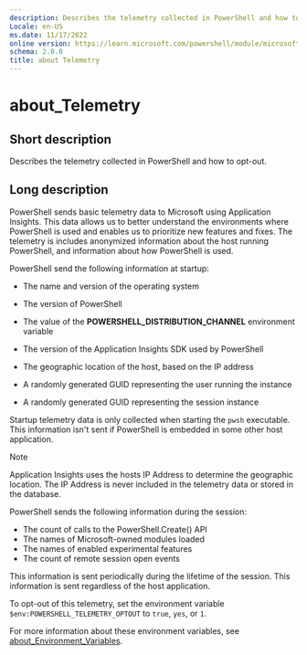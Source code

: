 ```yaml
---
description: Describes the telemetry collected in PowerShell and how to opt-out.
Locale: en-US
ms.date: 11/17/2022
online version: https://learn.microsoft.com/powershell/module/microsoft.powershell.core/about/about_telemetry?view=powershell-7.2&WT.mc_id=ps-gethelp
schema: 2.0.0
title: about Telemetry
---
```

# about_Telemetry

## Short description

Describes the telemetry collected in PowerShell and how to opt-out.

## Long description

PowerShell sends basic telemetry data to Microsoft using Application Insights.
This data allows us to better understand the environments where PowerShell is
used and enables us to prioritize new features and fixes. The telemetry is
includes anonymized information about the host running PowerShell, and
information about how PowerShell is used.

PowerShell send the following information at startup:

- The name and version of the operating system
- The version of PowerShell
- The value of the **POWERSHELL_DISTRIBUTION_CHANNEL** environment variable
- The version of the Application Insights SDK used by PowerShell
- The geographic location of the host, based on the IP address

- A randomly generated GUID representing the user running the instance
- A randomly generated GUID representing the session instance

Startup telemetry data is only collected when starting the `pwsh` executable.
This information isn't sent if PowerShell is embedded in some other host
application.

> [!NOTE]
> Application Insights uses the hosts IP Address to determine the geographic
> location. The IP Address is never included in the telemetry data or stored
> in the database.

PowerShell sends the following information during the session:

- The count of calls to the PowerShell.Create() API
- The names of Microsoft-owned modules loaded
- The names of enabled experimental features
- The count of remote session open events

This information is sent periodically during the lifetime of the session. This
information is sent regardless of the host application.

To opt-out of this telemetry, set the environment variable
`$env:POWERSHELL_TELEMETRY_OPTOUT` to `true`, `yes`, or `1`.

For more information about these environment variables, see
[about_Environment_Variables](about_environment_variables.md#power-shell-environment-variables).
